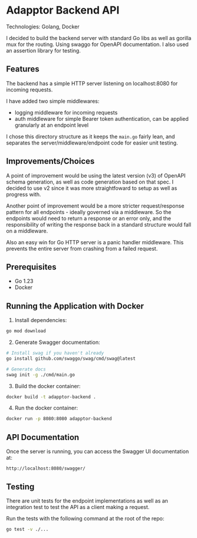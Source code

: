 # Adapptor Backend API

Technologies: Golang, Docker

I decided to build the backend server with standard Go libs as well as gorilla mux for the routing.
Using swaggo for OpenAPI documentation. I also used an assertion library for testing.

## Features

The backend has a simple HTTP server listening on localhost:8080 for incoming requests.

I have added two simple middlewares:

- logging middleware for incoming requests
- auth middleware for simple Bearer token authentication, can be applied granularly at an endpoint level

I chose this directory structure as it keeps the `main.go` fairly lean, and separates the server/middleware/endpoint code for easier unit testing.

## Improvements/Choices

A point of improvement would be using the latest version (v3) of OpenAPI schema generation, as well as code generation based on that spec. I decided to use v2 since it was more straightfoward to setup as well as progress with.

Another point of improvement would be a more stricter request/response pattern for all endpoints - ideally governed via a middleware. So the endpoints would need to return a response or an error only, and the responsibility of writing the response back in a standard structure would fall on a middleware.

Also an easy win for Go HTTP server is a panic handler middleware. This prevents the entire server from crashing from a failed request.

## Prerequisites

- Go 1.23
- Docker

## Running the Application with Docker

1. Install dependencies:

```bash
go mod download
```

2. Generate Swagger documentation:

```bash
# Install swag if you haven't already
go install github.com/swaggo/swag/cmd/swag@latest

# Generate docs
swag init -g ./cmd/main.go
```

3. Build the docker container:

```bash
docker build -t adapptor-backend .
```

4. Run the docker container:

```bash
docker run -p 8080:8080 adapptor-backend
```

## API Documentation

Once the server is running, you can access the Swagger UI documentation at:

```
http://localhost:8080/swagger/
```

## Testing

There are unit tests for the endpoint implementations as well as an integration test to test the API as a client making a request.

Run the tests with the following command at the root of the repo:

```bash
go test -v ./...
```
